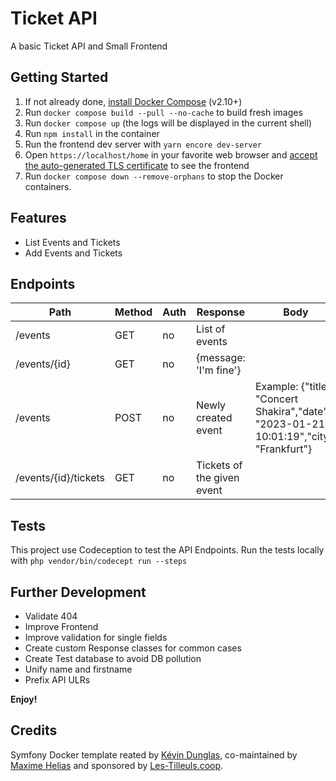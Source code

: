 # Ticket API

A basic Ticket API and Small Frontend

## Getting Started

1. If not already done, [install Docker Compose](https://docs.docker.com/compose/install/) (v2.10+)
2. Run `docker compose build --pull --no-cache` to build fresh images
3. Run `docker compose up` (the logs will be displayed in the current shell)
4. Run `npm install` in the container
5. Run the frontend dev server with `yarn encore dev-server`
6. Open `https://localhost/home` in your favorite web browser and [accept the auto-generated TLS certificate](https://stackoverflow.com/a/15076602/1352334) to see the frontend
7. Run `docker compose down --remove-orphans` to stop the Docker containers.

## Features

* List Events and Tickets
* Add Events and Tickets

## Endpoints

Path            | Method | Auth |Response               |Body
----------------|--------|------|-----------------|-----
/events	        |GET	 | no  | List of events
/events/{id}	|GET	 | no  | {message: 'I\'m fine'}
/events        	|POST	 | no  | Newly created event | Example: {"title": "Concert Shakira","date": "2023-01-21 10:01:19","city": "Frankfurt"}
/events/{id}/tickets |GET	 | no  | Tickets of the given event 

## Tests

This project use Codeception to test the API Endpoints. Run the tests locally with `php vendor/bin/codecept run --steps`
## Further Development

* Validate 404
* Improve Frontend
* Improve validation for single fields
* Create custom Response classes for common cases
* Create Test database to avoid DB pollution
* Unify name and firstname
* Prefix API ULRs

**Enjoy!**

## Credits

Symfony Docker template reated by [Kévin Dunglas](https://dunglas.fr), co-maintained by [Maxime Helias](https://twitter.com/maxhelias) and sponsored by [Les-Tilleuls.coop](https://les-tilleuls.coop).
